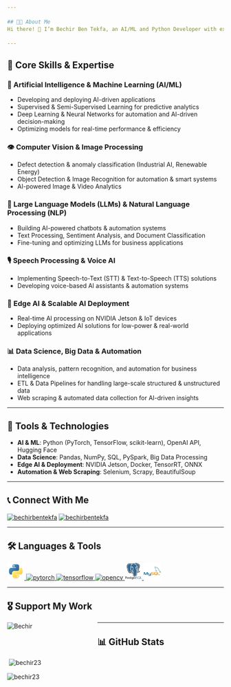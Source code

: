```yaml
---

## 👨‍💻 About Me
Hi there! 👋 I’m Bechir Ben Tekfa, an AI/ML and Python Developer with expertise in Deep Learning, Machine Learning, and Web Scraping. I am driven by a passion for creating innovative AI-powered solutions. As a researcher at **Syddansk Universitet**, I specialize in **Artificial Intelligence, Computer Vision, and real-time data processing**, helping businesses leverage AI for automation, efficiency, and growth.

---
```


## 🔹 Core Skills & Expertise
### 🤖 Artificial Intelligence & Machine Learning (AI/ML)
- Developing and deploying AI-driven applications
- Supervised & Semi-Supervised Learning for predictive analytics
- Deep Learning & Neural Networks for automation and AI-driven decision-making
- Optimizing models for real-time performance & efficiency

### 👁️ Computer Vision & Image Processing
- Defect detection & anomaly classification (Industrial AI, Renewable Energy)
- Object Detection & Image Recognition for automation & smart systems
- AI-powered Image & Video Analytics

### 🧠 Large Language Models (LLMs) & Natural Language Processing (NLP)
- Building AI-powered chatbots & automation systems
- Text Processing, Sentiment Analysis, and Document Classification
- Fine-tuning and optimizing LLMs for business applications

### 🎙️ Speech Processing & Voice AI
- Implementing Speech-to-Text (STT) & Text-to-Speech (TTS) solutions
- Developing voice-based AI assistants & automation systems

### 🚀 Edge AI & Scalable AI Deployment
- Real-time AI processing on NVIDIA Jetson & IoT devices
- Deploying optimized AI solutions for low-power & real-world applications

### 📊 Data Science, Big Data & Automation
- Data analysis, pattern recognition, and automation for business intelligence
- ETL & Data Pipelines for handling large-scale structured & unstructured data
- Web scraping & automated data collection for AI-driven insights

---

## 🔹 Tools & Technologies
- **AI & ML**: Python (PyTorch, TensorFlow, scikit-learn), OpenAI API, Hugging Face
- **Data Science**: Pandas, NumPy, SQL, PySpark, Big Data Processing
- **Edge AI & Deployment**: NVIDIA Jetson, Docker, TensorRT, ONNX
- **Automation & Web Scraping**: Selenium, Scrapy, BeautifulSoup


---

## 📞 Connect With Me
<p align="left">
<a href="https://linkedin.com/in/bechirbentekfa" target="blank"><img align="center" src="https://raw.githubusercontent.com/rahuldkjain/github-profile-readme-generator/master/src/images/icons/Social/linked-in-alt.svg" alt="bechirbentekfa" height="30" width="40" /></a>
<a href="https://kaggle.com/bechirbentekfa" target="blank"><img align="center" src="https://raw.githubusercontent.com/rahuldkjain/github-profile-readme-generator/master/src/images/icons/Social/kaggle.svg" alt="bechirbentekfa" height="30" width="40" /></a>
</p>

---

## 🛠️ Languages & Tools
<p align="left">
<a href="https://www.python.org" target="_blank" rel="noreferrer"> <img src="https://raw.githubusercontent.com/devicons/devicon/master/icons/python/python-original.svg" alt="python" width="40" height="40"/> </a>
<a href="https://pytorch.org/" target="_blank" rel="noreferrer"> <img src="https://www.vectorlogo.zone/logos/pytorch/pytorch-icon.svg" alt="pytorch" width="40" height="40"/> </a>
<a href="https://www.tensorflow.org" target="_blank" rel="noreferrer"> <img src="https://www.vectorlogo.zone/logos/tensorflow/tensorflow-icon.svg" alt="tensorflow" width="40" height="40"/> </a>
<a href="https://opencv.org/" target="_blank" rel="noreferrer"> <img src="https://www.vectorlogo.zone/logos/opencv/opencv-icon.svg" alt="opencv" width="40" height="40"/> </a>
<a href="https://www.postgresql.org" target="_blank" rel="noreferrer"> <img src="https://raw.githubusercontent.com/devicons/devicon/master/icons/postgresql/postgresql-original-wordmark.svg" alt="postgresql" width="40" height="40"/> </a>
<a href="https://www.mysql.com/" target="_blank" rel="noreferrer"> <img src="https://raw.githubusercontent.com/devicons/devicon/master/icons/mysql/mysql-original-wordmark.svg" alt="mysql" width="40" height="40"/> </a>
</p>

---

## 🎖️ Support My Work
<p><a href="https://ko-fi.com/Bechir"> <img align="left" src="https://cdn.ko-fi.com/cdn/kofi3.png?v=3" height="50" width="210" alt="Bechir" /></a></p>

---

## 📊 GitHub Stats
<p>&nbsp;<img align="center" src="https://github-readme-stats.vercel.app/api?username=bechir23&show_icons=true&locale=en" alt="bechir23" /></p>

<p><img align="center" src="https://github-readme-streak-stats.herokuapp.com/?user=bechir23&" alt="bechir23" /></p>
